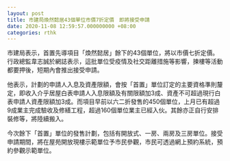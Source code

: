 ```yaml
---
layout: post
title: 市建局煥然懿居43個單位市價7折定價　即將接受申請
date: 2020-11-08 12:59:57.000000000 +08:00
categories: rthk
---
```


市建局表示，首置先導項目「煥然懿居」餘下的43個單位，將以市價七折定價。行政總監韋志誠於網誌表示，這批單位受疫情及社交距離措施等影響，揀樓等活動都要押後，短期內會推出接受申請。

他表示，計劃的申請人入息及資產限額，會按「首置」單位訂定的主要資格準則釐定，即收入介乎居屋白表申請人入息限額及有關限額加3成、資產不可超過現行白表申請人資產限額加3成。而項目早前以六二折發售的450個單位，上月已有超過9成業主完成驗收及修繕工程，超過160個單位業主已經入伙。其餘亦正自行安排裝修等，將陸續搬入。

今次餘下「首置」單位的發售計劃，包括有開放式、一房、兩房及三房單位。接受申請期間，將在屋苑開放現樓示範單位予市民參觀，市民可透過網上預約系統，預約參觀示範單位。
